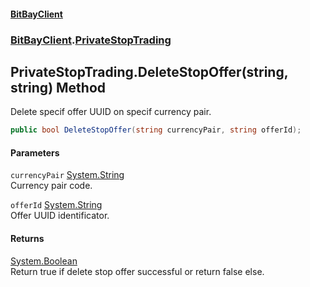 #### [BitBayClient](./index.md 'index')
### [BitBayClient](./BitBayClient.md 'BitBayClient').[PrivateStopTrading](./BitBayClient-PrivateStopTrading.md 'BitBayClient.PrivateStopTrading')
## PrivateStopTrading.DeleteStopOffer(string, string) Method
Delete specif offer UUID on specif currency pair.  
```csharp
public bool DeleteStopOffer(string currencyPair, string offerId);
```
#### Parameters
<a name='BitBayClient-PrivateStopTrading-DeleteStopOffer(string_string)-currencyPair'></a>
`currencyPair` [System.String](https://docs.microsoft.com/en-us/dotnet/api/System.String 'System.String')  
Currency pair code.  
  
<a name='BitBayClient-PrivateStopTrading-DeleteStopOffer(string_string)-offerId'></a>
`offerId` [System.String](https://docs.microsoft.com/en-us/dotnet/api/System.String 'System.String')  
Offer UUID identificator.  
  
#### Returns
[System.Boolean](https://docs.microsoft.com/en-us/dotnet/api/System.Boolean 'System.Boolean')  
Return true if delete stop offer successful or return false else.  
